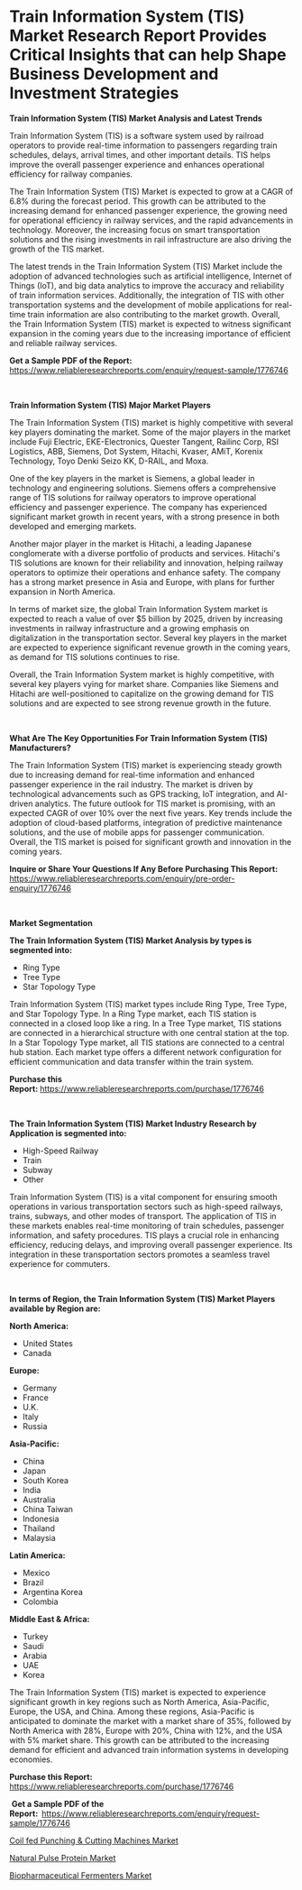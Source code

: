 <p><h1>Train Information System (TIS) Market Research Report Provides Critical Insights that can help Shape Business Development and Investment Strategies</h1></p><p><strong>Train Information System (TIS) Market Analysis and Latest Trends</strong></p>
<p><p>Train Information System (TIS) is a software system used by railroad operators to provide real-time information to passengers regarding train schedules, delays, arrival times, and other important details. TIS helps improve the overall passenger experience and enhances operational efficiency for railway companies.</p><p>The Train Information System (TIS) Market is expected to grow at a CAGR of 6.8% during the forecast period. This growth can be attributed to the increasing demand for enhanced passenger experience, the growing need for operational efficiency in railway services, and the rapid advancements in technology. Moreover, the increasing focus on smart transportation solutions and the rising investments in rail infrastructure are also driving the growth of the TIS market.</p><p>The latest trends in the Train Information System (TIS) Market include the adoption of advanced technologies such as artificial intelligence, Internet of Things (IoT), and big data analytics to improve the accuracy and reliability of train information services. Additionally, the integration of TIS with other transportation systems and the development of mobile applications for real-time train information are also contributing to the market growth. Overall, the Train Information System (TIS) market is expected to witness significant expansion in the coming years due to the increasing importance of efficient and reliable railway services.</p></p>
<p><strong>Get a Sample PDF of the Report:&nbsp;</strong> <a href="https://www.reliableresearchreports.com/enquiry/request-sample/1776746">https://www.reliableresearchreports.com/enquiry/request-sample/1776746</a></p>
<p>&nbsp;</p>
<p><strong>Train Information System (TIS) Major Market Players</strong></p>
<p><p>The Train Information System (TIS) market is highly competitive with several key players dominating the market. Some of the major players in the market include Fuji Electric, EKE-Electronics, Quester Tangent, Railinc Corp, RSI Logistics, ABB, Siemens, Dot System, Hitachi, Kvaser, AMiT, Korenix Technology, Toyo Denki Seizo KK, D-RAIL, and Moxa.</p><p>One of the key players in the market is Siemens, a global leader in technology and engineering solutions. Siemens offers a comprehensive range of TIS solutions for railway operators to improve operational efficiency and passenger experience. The company has experienced significant market growth in recent years, with a strong presence in both developed and emerging markets.</p><p>Another major player in the market is Hitachi, a leading Japanese conglomerate with a diverse portfolio of products and services. Hitachi's TIS solutions are known for their reliability and innovation, helping railway operators to optimize their operations and enhance safety. The company has a strong market presence in Asia and Europe, with plans for further expansion in North America.</p><p>In terms of market size, the global Train Information System market is expected to reach a value of over $5 billion by 2025, driven by increasing investments in railway infrastructure and a growing emphasis on digitalization in the transportation sector. Several key players in the market are expected to experience significant revenue growth in the coming years, as demand for TIS solutions continues to rise.</p><p>Overall, the Train Information System market is highly competitive, with several key players vying for market share. Companies like Siemens and Hitachi are well-positioned to capitalize on the growing demand for TIS solutions and are expected to see strong revenue growth in the future.</p></p>
<p>&nbsp;</p>
<p><strong>What Are The Key Opportunities For Train Information System (TIS) Manufacturers?</strong></p>
<p><p>The Train Information System (TIS) market is experiencing steady growth due to increasing demand for real-time information and enhanced passenger experience in the rail industry. The market is driven by technological advancements such as GPS tracking, IoT integration, and AI-driven analytics. The future outlook for TIS market is promising, with an expected CAGR of over 10% over the next five years. Key trends include the adoption of cloud-based platforms, integration of predictive maintenance solutions, and the use of mobile apps for passenger communication. Overall, the TIS market is poised for significant growth and innovation in the coming years.</p></p>
<p><strong>Inquire or Share Your Questions If Any Before Purchasing This Report:</strong> <a href="https://www.reliableresearchreports.com/enquiry/pre-order-enquiry/1776746">https://www.reliableresearchreports.com/enquiry/pre-order-enquiry/1776746</a></p>
<p>&nbsp;</p>
<p><strong>Market Segmentation</strong></p>
<p><strong>The Train Information System (TIS) Market Analysis by types is segmented into:</strong></p>
<p><ul><li>Ring Type</li><li>Tree Type</li><li>Star Topology Type</li></ul></p>
<p><p>Train Information System (TIS) market types include Ring Type, Tree Type, and Star Topology Type. In a Ring Type market, each TIS station is connected in a closed loop like a ring. In a Tree Type market, TIS stations are connected in a hierarchical structure with one central station at the top. In a Star Topology Type market, all TIS stations are connected to a central hub station. Each market type offers a different network configuration for efficient communication and data transfer within the train system.</p></p>
<p><strong>Purchase this Report:&nbsp;</strong><a href="https://www.reliableresearchreports.com/purchase/1776746">https://www.reliableresearchreports.com/purchase/1776746</a></p>
<p>&nbsp;</p>
<p><strong>The Train Information System (TIS) Market Industry Research by Application is segmented into:</strong></p>
<p><ul><li>High-Speed Railway</li><li>Train</li><li>Subway</li><li>Other</li></ul></p>
<p><p>Train Information System (TIS) is a vital component for ensuring smooth operations in various transportation sectors such as high-speed railways, trains, subways, and other modes of transport. The application of TIS in these markets enables real-time monitoring of train schedules, passenger information, and safety procedures. TIS plays a crucial role in enhancing efficiency, reducing delays, and improving overall passenger experience. Its integration in these transportation sectors promotes a seamless travel experience for commuters.</p></p>
<p>&nbsp;</p>
<p><strong>In terms of Region, the Train Information System (TIS) Market Players available by Region are:</strong></p>
<p>
    <p> <strong> North America: </strong>
        <ul>
            <li>United States</li>
            <li>Canada</li>
        </ul>
        </p> 
    <p> <strong> Europe: </strong>
        <ul>
            <li>Germany</li>
            <li>France</li>
            <li>U.K.</li>
            <li>Italy</li>
            <li>Russia</li>
        </ul>
        </p> 
    <p> <strong> Asia-Pacific: </strong>
        <ul>
            <li>China</li>
            <li>Japan</li>
            <li>South Korea</li>
            <li>India</li>
            <li>Australia</li>
            <li>China Taiwan</li>
            <li>Indonesia</li>
            <li>Thailand</li>
            <li>Malaysia</li>
        </ul>
        </p> 
    <p> <strong> Latin America: </strong>
        <ul>
            <li>Mexico</li>
            <li>Brazil</li>
            <li>Argentina Korea</li>
            <li>Colombia</li>
        </ul>
        </p> 
    <p> <strong> Middle East & Africa: </strong>
        <ul>
            <li>Turkey</li>
            <li>Saudi</li>
            <li>Arabia</li>
            <li>UAE</li>
            <li>Korea</li>
        </ul>
    </p>
    </p>
<p><p>The Train Information System (TIS) market is expected to experience significant growth in key regions such as North America, Asia-Pacific, Europe, the USA, and China. Among these regions, Asia-Pacific is anticipated to dominate the market with a market share of 35%, followed by North America with 28%, Europe with 20%, China with 12%, and the USA with 5% market share. This growth can be attributed to the increasing demand for efficient and advanced train information systems in developing economies.</p></p>
<p><strong>Purchase this Report: </strong><a href="https://www.reliableresearchreports.com/purchase/1776746">https://www.reliableresearchreports.com/purchase/1776746</a></p>
<p>&nbsp;<strong>Get a Sample PDF of the Report:&nbsp;&nbsp;</strong><a href="https://www.reliableresearchreports.com/enquiry/request-sample/1776746">https://www.reliableresearchreports.com/enquiry/request-sample/1776746</a></p>
<p><strong></strong></p>
<p><p><a href="https://view.publitas.com/reportprime-1/coil-fed-punching-cutting-machines-market-insights-market-players-and-forecast-till-2030/">Coil fed Punching & Cutting Machines Market</a></p><p><a href="https://view.publitas.com/reportprime-1/natural-pulse-protein-market-analysis-and-market-size-global-industry-overview-market-segmentation-and-forecast-2023-to-2030/">Natural Pulse Protein Market</a></p><p><a href="https://view.publitas.com/reportprime-1/biopharmaceutical-fermenters-market-offers-provide-insightful-data-for-the-time-period-from-2023-to-2030-and-also-provide-analysis-based-on-application-type-and-region/">Biopharmaceutical Fermenters Market</a></p></p>
